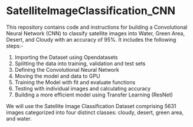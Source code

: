 # SatelliteImageClassification_CNN
This repository contains code and instructions for building a Convolutional Neural Network (CNN) to classify satellite images into Water, Green Area, Desert, and Cloudy with an accuracy of 95%.
It includes the following steps:-

1. Importing the Dataset using Opendatasets
2. Splitting the data into training, validation and test sets
3. Defining the Convolutional Neural Network
4. Moving the model and data to GPU
5. Training the Model with fit and evaluate functions
6. Testing with individual images and calculating accuracy
7. Building a more efficient model using Transfer Learning (ResNet)

We will use the Satellite Image Classification Dataset comprising 5631 images categorized into four distinct classes: cloudy, desert, green area, and water.

